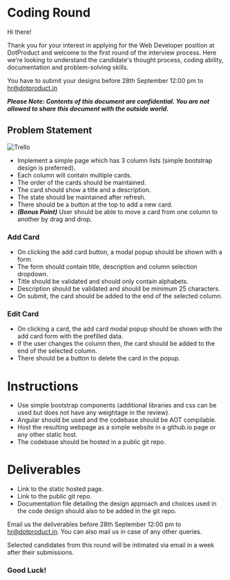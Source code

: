 # Coding Round

Hi there!

Thank you for your interest in applying for the Web Developer position at DotProduct and welcome to the first round of the interview process. Here we’re looking to understand the candidate's thought process, coding ability, documentation and problem-solving skills.

You have to submit your designs before 28th September 12:00 pm to hr@dotproduct.in

***Please Note: Contents of this document are confidential. You are not allowed to share this document with the outside world.***

## Problem Statement
![Trello](https://d2k1ftgv7pobq7.cloudfront.net/meta/p/res/images/spirit/product/89d378b845766a8f0c48e955336266f8/board.png)

- Implement a simple page which has 3 column lists (simple bootstrap design is preferred).
- Each column will contain multiple cards.
- The order of the cards should be maintained.
- The card should show a title and a description.
- The state should be maintained after refresh.
- There should be a button at the top to add a new card.
- ***(Bonus Point)*** User should be able to move a card from one column to another by drag and drop.

### Add Card
- On clicking the add card button, a modal popup should be shown with a form.
- The form should contain title, description and column selection dropdown.
- Title should be validated and should only contain alphabets.
- Description should be validated and should be minimum 25 characters.
- On submit, the card should be added to the end of the selected column.

### Edit Card
- On clicking a card, the add card modal popup should be shown with the add card form with the prefilled data.
- If the user changes the column then, the card should be added to the end of the selected column.
- There should be a button to delete the card in the popup.

# Instructions
- Use simple bootstrap components (additional libraries and css can be used but does not have any weightage in the review).
- Angular should be used and the codebase should be AOT compilable.
- Host the resulting webpage as a simple website in a github.io page or any other static host.
- The codebase should be hosted in a public git repo.

# Deliverables
- Link to the static hosted page.
- Link to the public git repo.
- Documentation file detailing the design approach and choices used in the code design should also to be added in the git repo. 

Email us the deliverables before 28th September 12:00 pm to hr@dotproduct.in. You can also mail us in case of any other queries. 

Selected candidates from this round will be intimated via email in a week after their submissions.

### Good Luck!
